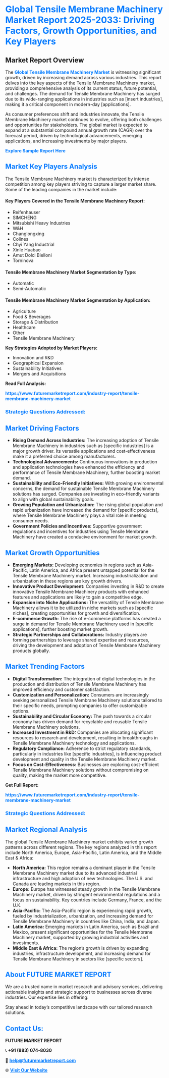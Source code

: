<h1 style="color: #007BFF;">Global Tensile Membrane Machinery Market Report 2025-2033: Driving Factors, Growth Opportunities, and Key Players</h1>

<section id="overview">
<h2>Market Report Overview</h2>
<p>The <a href="https://www.futuremarketreport.com/industry-report/tensile-membrane-machinery-market" style="color: #007BFF; text-decoration: none;"><strong>Global Tensile Membrane Machinery Market</strong></a> is witnessing significant growth, driven by increasing demand across various industries. This report delves into the key aspects of the Tensile Membrane Machinery market, providing a comprehensive analysis of its current status, future potential, and challenges. The demand for Tensile Membrane Machinery has surged due to its wide-ranging applications in industries such as [insert industries], making it a critical component in modern-day [applications].</p>
<p>As consumer preferences shift and industries innovate, the Tensile Membrane Machinery market continues to evolve, offering both challenges and opportunities for stakeholders. The global market is expected to expand at a substantial compound annual growth rate (CAGR) over the forecast period, driven by technological advancements, emerging applications, and increasing investments by major players.</p>
</section>

<section id="overview">
<p><a href="https://www.futuremarketreport.com/request-sample/reportId=128262" style="color: #007BFF; text-decoration: none;"><strong>Explore Sample Report Here</strong></a></p>
</section>

<section id="key-players">
<h2 style="color: #007BFF;">Market Key Players Analysis</h2>
<p>The Tensile Membrane Machinery market is characterized by intense competition among key players striving to capture a larger market share. Some of the leading companies in the market include:</p>
<h4>Key Players Covered in the Tensile Membrane Machinery Report:</h4>
<ul><li>Reifenhauser</li><li>SIMCHENG</li><li>Mitsubishi Heavy Industries</li><li>W&amp;H</li><li>Changlongxing</li><li>Colines</li><li>Chyi Yang Industrial</li><li>Xinle Huabao</li><li>Amut Dolci Bielloni</li><li>Torninova</li></ul>
<h4>Tensile Membrane Machinery Market Segmentation by Type:</h4>
<ul><li>Automatic</li><li>Semi-Automatic</li></ul>

<h4>Tensile Membrane Machinery Market Segmentation by Application:</h4>
<ul><li>Agriculture</li><li>Food &amp; Beverages</li><li>Storage &amp; Distribution</li><li>Healthcare</li><li>Other</li><li>Tensile Membrane Machinery</li></ul>
<p><strong>Key Strategies Adopted by Market Players:</strong></p>
<ul>
<li>Innovation and R&D</li>
<li>Geographical Expansion</li>
<li>Sustainability Initiatives</li>
<li>Mergers and Acquisitions</li>
</ul>
</section>

<section>
<p><strong>Read Full Analysis: </strong></p><a href="https://www.futuremarketreport.com/industry-report/tensile-membrane-machinery-market" style="color: #007BFF; text-decoration: none;"><strong>https://www.futuremarketreport.com/industry-report/tensile-membrane-machinery-market</strong></a>
<h3 style="color: #007BFF;">Strategic Questions Addressed:</h3>
</section>

<section id="driving-factors">
<h2 style="color: #007BFF;">Market Driving Factors</h2>
<ul>
<li><strong>Rising Demand Across Industries:</strong> The increasing adoption of Tensile Membrane Machinery in industries such as [specific industries] is a major growth driver. Its versatile applications and cost-effectiveness make it a preferred choice among manufacturers.</li>
<li><strong>Technological Advancements:</strong> Continuous innovations in production and application technologies have enhanced the efficiency and performance of Tensile Membrane Machinery, further boosting market demand.</li>
<li><strong>Sustainability and Eco-Friendly Initiatives:</strong> With growing environmental concerns, the demand for sustainable Tensile Membrane Machinery solutions has surged. Companies are investing in eco-friendly variants to align with global sustainability goals.</li>
<li><strong>Growing Population and Urbanization:</strong> The rising global population and rapid urbanization have increased the demand for [specific products], where Tensile Membrane Machinery plays a vital role in meeting consumer needs.</li>
<li><strong>Government Policies and Incentives:</strong> Supportive government regulations and incentives for industries using Tensile Membrane Machinery have created a conducive environment for market growth.</li>
</ul>
</section>

<section id="growth-opportunities">
<h2 style="color: #007BFF;">Market Growth Opportunities</h2>
<ul>
<li><strong>Emerging Markets:</strong> Developing economies in regions such as Asia-Pacific, Latin America, and Africa present untapped potential for the Tensile Membrane Machinery market. Increasing industrialization and urbanization in these regions are key growth drivers.</li>
<li><strong>Innovative Product Development:</strong> Companies investing in R&D to create innovative Tensile Membrane Machinery products with enhanced features and applications are likely to gain a competitive edge.</li>
<li><strong>Expansion into Niche Applications:</strong> The versatility of Tensile Membrane Machinery allows it to be utilized in niche markets such as [specific niches], creating opportunities for growth and diversification.</li>
<li><strong>E-commerce Growth:</strong> The rise of e-commerce platforms has created a surge in demand for Tensile Membrane Machinery used in [specific applications], further boosting market growth.</li>
<li><strong>Strategic Partnerships and Collaborations:</strong> Industry players are forming partnerships to leverage shared expertise and resources, driving the development and adoption of Tensile Membrane Machinery products globally.</li>
</ul>
</section>

<section id="trending-factors">
<h2 style="color: #007BFF;">Market Trending Factors</h2>
<ul>
<li><strong>Digital Transformation:</strong> The integration of digital technologies in the production and distribution of Tensile Membrane Machinery has improved efficiency and customer satisfaction.</li>
<li><strong>Customization and Personalization:</strong> Consumers are increasingly seeking personalized Tensile Membrane Machinery solutions tailored to their specific needs, prompting companies to offer customizable options.</li>
<li><strong>Sustainability and Circular Economy:</strong> The push towards a circular economy has driven demand for recyclable and reusable Tensile Membrane Machinery solutions.</li>
<li><strong>Increased Investment in R&D:</strong> Companies are allocating significant resources to research and development, resulting in breakthroughs in Tensile Membrane Machinery technology and applications.</li>
<li><strong>Regulatory Compliance:</strong> Adherence to strict regulatory standards, particularly in industries like [specific industries], is influencing product development and quality in the Tensile Membrane Machinery market.</li>
<li><strong>Focus on Cost-Effectiveness:</strong> Businesses are exploring cost-efficient Tensile Membrane Machinery solutions without compromising on quality, making the market more competitive.</li>
</ul>
</section>

<section>
<p><strong>Get Full Report: </strong></p><a href="https://www.futuremarketreport.com/industry-report/tensile-membrane-machinery-market" style="color: #007BFF; text-decoration: none;"><strong>https://www.futuremarketreport.com/industry-report/tensile-membrane-machinery-market</strong></a>
<h3 style="color: #007BFF;">Strategic Questions Addressed:</h3>
</section>


<section id="regional-analysis">
<h2 style="color: #007BFF;">Market Regional Analysis</h2>
<p>The global Tensile Membrane Machinery market exhibits varied growth patterns across different regions. The key regions analyzed in this report include North America, Europe, Asia-Pacific, Latin America, and the Middle East & Africa:</p>
<ul>
<li><strong>North America:</strong> This region remains a dominant player in the Tensile Membrane Machinery market due to its advanced industrial infrastructure and high adoption of new technologies. The U.S. and Canada are leading markets in this region.</li>
<li><strong>Europe:</strong> Europe has witnessed steady growth in the Tensile Membrane Machinery market, driven by stringent environmental regulations and a focus on sustainability. Key countries include Germany, France, and the U.K.</li>
<li><strong>Asia-Pacific:</strong> The Asia-Pacific region is experiencing rapid growth, fueled by industrialization, urbanization, and increasing demand for Tensile Membrane Machinery in countries like China, India, and Japan.</li>
<li><strong>Latin America:</strong> Emerging markets in Latin America, such as Brazil and Mexico, present significant opportunities for the Tensile Membrane Machinery market, supported by growing industrial activities and investments.</li>
<li><strong>Middle East & Africa:</strong> The region’s growth is driven by expanding industries, infrastructure development, and increasing demand for Tensile Membrane Machinery in sectors like [specific sectors].</li>
</ul>
</section>

<footer>
<h2 style="color: #007BFF;">About FUTURE MARKET REPORT</h2>
<p>We are a trusted name in market research and advisory services, delivering actionable insights and strategic support to businesses across diverse industries. Our expertise lies in offering:</p>

<p>Stay ahead in today’s competitive landscape with our tailored research solutions.</p>

<h2 style="color: #007BFF;">Contact Us:</h2>
<p><strong>FUTURE MARKET REPORT</strong></p>
<p>📞 <strong>+91 (883) 074-8030</strong></p>
<p>📧 <strong><a href="mailto:help@futuremarketreport.com" style="color: #007BFF;">help@futuremarketreport.com</a></strong></p>
<p>🌐 <strong><a href="https://www.futuremarketreport.com/" style="color: #007BFF;">Visit Our Website</a></strong></p>
</footer>